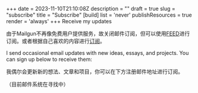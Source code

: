 +++
date = 2023-11-10T21:10:08Z
description = ""
draft = true
slug = "subscribe"
title = "Subscribe"
[build]
  list = 'never'
  publishResources = true
  render = 'always'
+++
Receive my updates

由于Mailgun不再像免费用户提供服务，故关闭邮件订阅，但可以使用[FEED](https://feeds.feedburner.com/brando)进行订阅。或者根据自己喜欢的内容进行[订阅](/rss/)。

I send occasional email updates with new ideas, essays, and projects. You can sign up below to receive them:

我偶尔会更新新的想法、文章和项目，你可以在下方注册邮件地址进行订阅。

（目前邮件系统在寻找中）